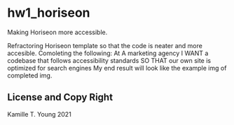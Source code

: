 # hw1_horiseon
Making Horiseon more accessible.

Refractoring Horiseon template so that the code is neater and more accesible.
Comoleting the following:
At A marketing agency
I WANT a codebase that follows accessibility standards
SO THAT our own site is optimized for search engines
My end result will look like the example img of completed img.
## License and Copy Right 
 Kamille T. Young 2021

